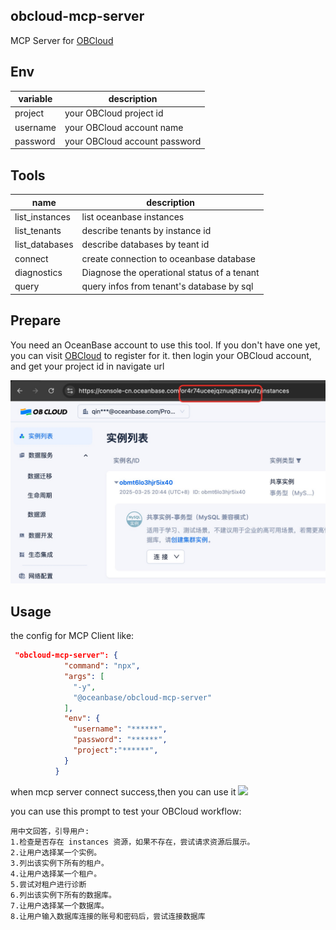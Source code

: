 ## obcloud-mcp-server

MCP Server for [OBCloud](https://console-cn.oceanbase.com)

## Env

| variable | description                   |
| -------- | ----------------------------- |
| project  | your OBCloud project id       |
| username | your OBCloud account name     |
| password | your OBCloud account password |

## Tools

| name           | description                                 |
| -------------- | ------------------------------------------- |
| list_instances | list oceanbase instances                    |
| list_tenants   | describe tenants by instance id             |
| list_databases | describe databases by teant id              |
| connect        | create connection to oceanbase database     |
| diagnostics    | Diagnose the operational status of a tenant |
| query          | query infos from tenant's database by sql   |

## Prepare

You need an OceanBase account to use this tool. If you don't have one yet, you can visit [OBCloud](https://console-cn.oceanbase.com) to register for it.
then login your OBCloud account, and get your project id in navigate url

![](./assets/project_id.jpg)

## Usage

the config for MCP Client like:

```json
 "obcloud-mcp-server": {
            "command": "npx",
            "args": [
              "-y",
              "@oceanbase/obcloud-mcp-server"
            ],
            "env": {
              "username": "******",
              "password": "******",
              "project":"******",
            }
          }
```

when mcp server connect success,then you can use it 
![](./assets/obcloud_claude.jpg)

you can use this prompt to test your OBCloud workflow:

```
用中文回答，引导用户:
1.检查是否存在 instances 资源，如果不存在，尝试请求资源后展示。
2.让用户选择某一个实例。
3.列出该实例下所有的租户。
4.让用户选择某一个租户。
5.尝试对租户进行诊断
6.列出该实例下所有的数据库。
7.让用户选择某一个数据库。
8.让用户输入数据库连接的账号和密码后，尝试连接数据库
```


                
